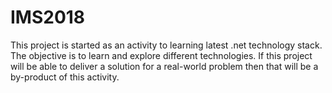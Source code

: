 # IMS2018
This project is started as an activity to learning latest .net technology stack. The objective is to learn and explore different technologies. If this project will be able to deliver a solution for a real-world problem then that will be a by-product of this activity.
